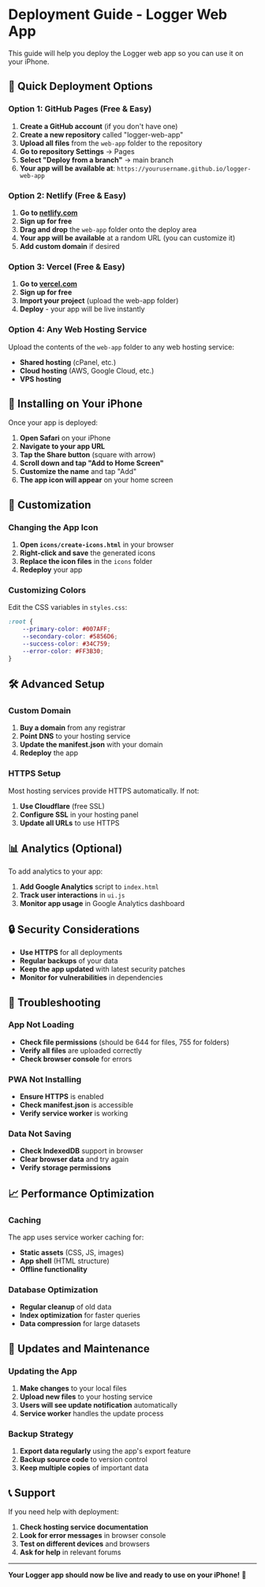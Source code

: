 # Deployment Guide - Logger Web App

This guide will help you deploy the Logger web app so you can use it on your iPhone.

## 🚀 Quick Deployment Options

### Option 1: GitHub Pages (Free & Easy)

1. **Create a GitHub account** (if you don't have one)
2. **Create a new repository** called "logger-web-app"
3. **Upload all files** from the `web-app` folder to the repository
4. **Go to repository Settings** → Pages
5. **Select "Deploy from a branch"** → main branch
6. **Your app will be available at**: `https://yourusername.github.io/logger-web-app`

### Option 2: Netlify (Free & Easy)

1. **Go to [netlify.com](https://netlify.com)**
2. **Sign up for free**
3. **Drag and drop** the `web-app` folder onto the deploy area
4. **Your app will be available** at a random URL (you can customize it)
5. **Add custom domain** if desired

### Option 3: Vercel (Free & Easy)

1. **Go to [vercel.com](https://vercel.com)**
2. **Sign up for free**
3. **Import your project** (upload the web-app folder)
4. **Deploy** - your app will be live instantly

### Option 4: Any Web Hosting Service

Upload the contents of the `web-app` folder to any web hosting service:
- **Shared hosting** (cPanel, etc.)
- **Cloud hosting** (AWS, Google Cloud, etc.)
- **VPS hosting**

## 📱 Installing on Your iPhone

Once your app is deployed:

1. **Open Safari** on your iPhone
2. **Navigate to your app URL**
3. **Tap the Share button** (square with arrow)
4. **Scroll down and tap "Add to Home Screen"**
5. **Customize the name** and tap "Add"
6. **The app icon will appear** on your home screen

## 🔧 Customization

### Changing the App Icon
1. **Open `icons/create-icons.html`** in your browser
2. **Right-click and save** the generated icons
3. **Replace the icon files** in the `icons` folder
4. **Redeploy** your app

### Customizing Colors
Edit the CSS variables in `styles.css`:
```css
:root {
    --primary-color: #007AFF;
    --secondary-color: #5856D6;
    --success-color: #34C759;
    --error-color: #FF3B30;
}
```

## 🛠️ Advanced Setup

### Custom Domain
1. **Buy a domain** from any registrar
2. **Point DNS** to your hosting service
3. **Update the manifest.json** with your domain
4. **Redeploy** the app

### HTTPS Setup
Most hosting services provide HTTPS automatically. If not:
1. **Use Cloudflare** (free SSL)
2. **Configure SSL** in your hosting panel
3. **Update all URLs** to use HTTPS

## 📊 Analytics (Optional)

To add analytics to your app:

1. **Add Google Analytics** script to `index.html`
2. **Track user interactions** in `ui.js`
3. **Monitor app usage** in Google Analytics dashboard

## 🔒 Security Considerations

- **Use HTTPS** for all deployments
- **Regular backups** of your data
- **Keep the app updated** with latest security patches
- **Monitor for vulnerabilities** in dependencies

## 🚨 Troubleshooting

### App Not Loading
- **Check file permissions** (should be 644 for files, 755 for folders)
- **Verify all files** are uploaded correctly
- **Check browser console** for errors

### PWA Not Installing
- **Ensure HTTPS** is enabled
- **Check manifest.json** is accessible
- **Verify service worker** is working

### Data Not Saving
- **Check IndexedDB** support in browser
- **Clear browser data** and try again
- **Verify storage permissions**

## 📈 Performance Optimization

### Caching
The app uses service worker caching for:
- **Static assets** (CSS, JS, images)
- **App shell** (HTML structure)
- **Offline functionality**

### Database Optimization
- **Regular cleanup** of old data
- **Index optimization** for faster queries
- **Data compression** for large datasets

## 🔄 Updates and Maintenance

### Updating the App
1. **Make changes** to your local files
2. **Upload new files** to your hosting service
3. **Users will see update notification** automatically
4. **Service worker** handles the update process

### Backup Strategy
1. **Export data regularly** using the app's export feature
2. **Backup source code** to version control
3. **Keep multiple copies** of important data

## 📞 Support

If you need help with deployment:
1. **Check hosting service documentation**
2. **Look for error messages** in browser console
3. **Test on different devices** and browsers
4. **Ask for help** in relevant forums

---

**Your Logger app should now be live and ready to use on your iPhone!** 🎉
